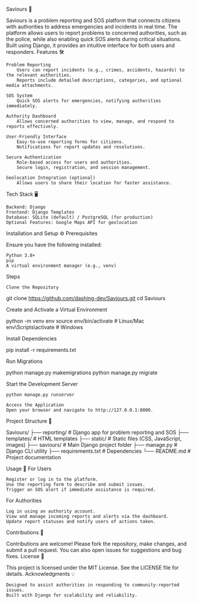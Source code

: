 Saviours 🚨

Saviours is a problem reporting and SOS platform that connects citizens with authorities to address emergencies and incidents in real time. The platform allows users to report problems to concerned authorities, such as the police, while also enabling quick SOS alerts during critical situations. Built using Django, it provides an intuitive interface for both users and responders.
Features 🛠️

    Problem Reporting
        Users can report incidents (e.g., crimes, accidents, hazards) to the relevant authorities.
        Reports include detailed descriptions, categories, and optional media attachments.

    SOS System
        Quick SOS alerts for emergencies, notifying authorities immediately.

    Authority Dashboard
        Allows concerned authorities to view, manage, and respond to reports effectively.

    User-Friendly Interface
        Easy-to-use reporting forms for citizens.
        Notifications for report updates and resolutions.

    Secure Authentication
        Role-based access for users and authorities.
        Secure login, registration, and session management.

    Geolocation Integration (optional)
        Allows users to share their location for faster assistance.

Tech Stack 🖥️

    Backend: Django
    Frontend: Django Templates
    Database: SQLite (default) / PostgreSQL (for production)
    Optional Features: Google Maps API for geolocation

Installation and Setup ⚙️
Prerequisites

Ensure you have the following installed:

    Python 3.8+
    pip
    A virtual environment manager (e.g., venv)

Steps

    Clone the Repository

git clone https://github.com/dashing-dev/Saviours.git
cd Saviours

Create and Activate a Virtual Environment

python -m venv env
source env/bin/activate   # Linux/Mac
env\Scripts\activate      # Windows

Install Dependencies

pip install -r requirements.txt

Run Migrations

python manage.py makemigrations
python manage.py migrate

Start the Development Server

    python manage.py runserver

    Access the Application
    Open your browser and navigate to http://127.0.0.1:8000.

Project Structure 📂

Saviours/
├── reporting/           # Django app for problem reporting and SOS
├── templates/           # HTML templates
├── static/              # Static files (CSS, JavaScript, images)
├── saviours/            # Main Django project folder
├── manage.py            # Django CLI utility
├── requirements.txt     # Dependencies
└── README.md            # Project documentation

Usage 🚀
For Users

    Register or log in to the platform.
    Use the reporting form to describe and submit issues.
    Trigger an SOS alert if immediate assistance is required.

For Authorities

    Log in using an authority account.
    View and manage incoming reports and alerts via the dashboard.
    Update report statuses and notify users of actions taken.

Contributions 🤝

Contributions are welcome! Please fork the repository, make changes, and submit a pull request. You can also open issues for suggestions and bug fixes.
License 📜

This project is licensed under the MIT License. See the LICENSE file for details.
Acknowledgments 💡

    Designed to assist authorities in responding to community-reported issues.
    Built with Django for scalability and reliability.

